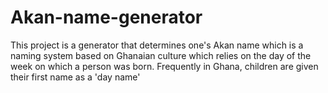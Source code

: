 # Akan-name-generator
This project is a generator that determines one's Akan name which is a naming system based on Ghanaian culture which relies on the day of the week on which a person was born.
Frequently in Ghana, children are given their first name as a 'day name' 
